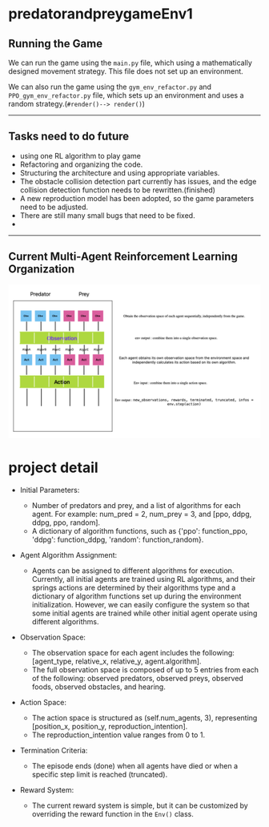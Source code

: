 
# predatorandpreygameEnv1

## Running the Game

We can run the game using the `main.py` file, which using a mathematically designed movement strategy. This file does not set up an environment.

We can also run the game using the `gym_env_refactor.py` and `PPO_gym_env_refactor.py` file, which sets up an environment and uses a random strategy.(`#render()--> render()`)

---

## Tasks need to do future
- using one RL algorithm to play game
- Refactoring and organizing the code.
- Structuring the architecture and using appropriate variables.
- The obstacle collision detection part currently has issues, and the edge collision detection function needs to be rewritten.(finished)
- A new reproduction model has been adopted, so the game parameters need to be adjusted.
- There are still many small bugs that need to be fixed.
- 

---

## Current Multi-Agent Reinforcement Learning Organization

![Image Description](tools/README.png)
# project detail

- Initial Parameters:
    - Number of predators and prey, and a list of algorithms for each agent. For example: num_pred = 2, num_prey = 3, and [ppo, ddpg, ddpg, ppo, random].
    - A dictionary of algorithm functions, such as {'ppo': function_ppo, 'ddpg': function_ddpg, 'random': function_random}.

- Agent Algorithm Assignment:
    - Agents can be assigned to different algorithms for execution. Currently, all initial agents are trained using RL algorithms, and their springs actions are determined by their algorithms type and a dictionary of algorithm functions set up during the environment initialization. However, we can easily configure the system so that some initial agents are trained while other initial agent operate using different algorithms.

- Observation Space:
    - The observation space for each agent includes the following: [agent_type, relative_x, relative_y, agent.algorithm].
    - The full observation space is composed of up to 5 entries from each of the following: observed predators, observed preys, observed foods, observed obstacles, and hearing.

- Action Space:
    - The action space is structured as (self.num_agents, 3), representing [position_x, position_y, reproduction_intention].
    - The reproduction_intention value ranges from 0 to 1.

- Termination Criteria:
    - The episode ends (done) when all agents have died or when a specific step limit is reached (truncated).

- Reward System:
    - The current reward system is simple, but it can be customized by overriding the reward function in the `Env()` class.
